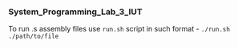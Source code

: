 ### System_Programming_Lab_3_IUT


To run .s assembly files use ```run.sh``` script in such format - ```./run.sh ./path/to/file```